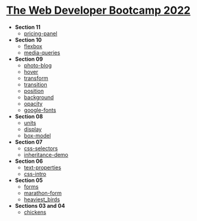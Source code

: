 <h1><a href="https://www.udemy.com/course/the-web-developer-bootcamp/" target="_blank">The Web Developer Bootcamp 2022</a></h1>
<ul>
  <li><strong>Section 11</strong>
    <ul>
      <li><a href="https://khalilagazal.github.io/playground/colt-steele/01-web/section11/pricing-panel/" target="_blank">pricing-panel</a></li>
    </ul>
  </li>
  <li><strong>Section 10</strong>
    <ul>
      <li><a href="https://khalilagazal.github.io/playground/colt-steele/01-web/section10/flexbox/" target="_blank">flexbox</a></li>
      <li><a href="https://khalilagazal.github.io/playground/colt-steele/01-web/section10/media-queries/" target="_blank">media-queries</a></li>
    </ul>
  </li>
  <li><strong>Section 09</strong>
    <ul>
      <li><a href="https://khalilagazal.github.io/playground/colt-steele/01-web/section09/photo-blog/" target="_blank">photo-blog</a></li>
      <li><a href="https://khalilagazal.github.io/playground/colt-steele/01-web/section09/hover/" target="_blank">hover</a></li>
      <li><a href="https://khalilagazal.github.io/playground/colt-steele/01-web/section09/transform/" target="_blank">transform</a></li>
      <li><a href="https://khalilagazal.github.io/playground/colt-steele/01-web/section09/transition/" target="_blank">transition</a></li>
      <li><a href="https://khalilagazal.github.io/playground/colt-steele/01-web/section09/position/" target="_blank">position</a></li>
      <li><a href="https://khalilagazal.github.io/playground/colt-steele/01-web/section09/background/" target="_blank">background</a></li>
      <li><a href="https://khalilagazal.github.io/playground/colt-steele/01-web/section09/opacity/" target="_blank">opacity</a></li>
      <li><a href="https://khalilagazal.github.io/playground/colt-steele/01-web/section09/google-fonts/" target="_blank">google-fonts</a></li>
    </ul>
  </li>
  <li><strong>Section 08</strong>
    <ul>
      <li><a href="https://khalilagazal.github.io/playground/colt-steele/01-web/section08/units/" target="_blank">units</a></li>
      <li><a href="https://khalilagazal.github.io/playground/colt-steele/01-web/section08/display/" target="_blank">display</a></li>
      <li><a href="https://khalilagazal.github.io/playground/colt-steele/01-web/section08/box-model/" target="_blank">box-model</a></li>
    </ul>
  </li>
  <li><strong>Section 07</strong>
    <ul>
      <li><a href="https://khalilagazal.github.io/playground/colt-steele/01-web/section07/css-selectors/" target="_blank">css-selectors</a></li>
      <li><a href="https://khalilagazal.github.io/playground/colt-steele/01-web/section07/inheritance-demo/" target="_blank">inheritance-demo</a></li>
    </ul>
  </li>
  <li><strong>Section 06</strong>
    <ul>
      <li><a href="https://khalilagazal.github.io/playground/colt-steele/01-web/section06/text-properties/" target="_blank">text-properties</a></li>
      <li><a href="https://khalilagazal.github.io/playground/colt-steele/01-web/section06/css-intro/" target="_blank">css-intro</a></li>
    </ul>
  </li>
  <li><strong>Section 05</strong>
    <ul>
      <li><a href="https://khalilagazal.github.io/playground/colt-steele/01-web/section05/forms.html" target="_blank">forms</a></li>
      <li><a href="https://khalilagazal.github.io/playground/colt-steele/01-web/section05/marathon-form.html" target="_blank">marathon-form</a></li>
      <li><a href="https://khalilagazal.github.io/playground/colt-steele/01-web/section05/heaviest_birds.html" target="_blank">heaviest_birds</a></li>
    </ul>
  </li>
  <li><strong>Sections 03 and 04</strong>
    <ul>
      <li><a href="https://khalilagazal.github.io/playground/colt-steele/01-web/section03-04/chickens.html" target="_blank">chickens</a></li>
    </ul>
  </li>
</ul>

